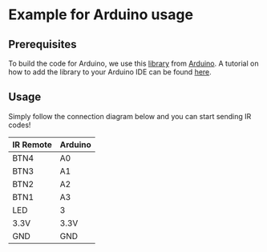 # Example for Arduino usage
## Prerequisites

To build the code for Arduino, we use this [library](https://www.arduino.cc/reference/en/libraries/irremote/) from [Arduino](https://www.arduino.cc/). A tutorial on how to add the library to your Arduino IDE can be found [here](https://www.arduino.cc/en/guide/libraries).

## Usage

Simply follow the connection diagram below and you can start sending IR codes!

| IR Remote | Arduino |
| --- | ----------- |
| BTN4 | A0 |
| BTN3 | A1 |
| BTN2 | A2 |
| BTN1 | A3 |
| LED | 3 |
| 3.3V | 3.3V |
| GND | GND |